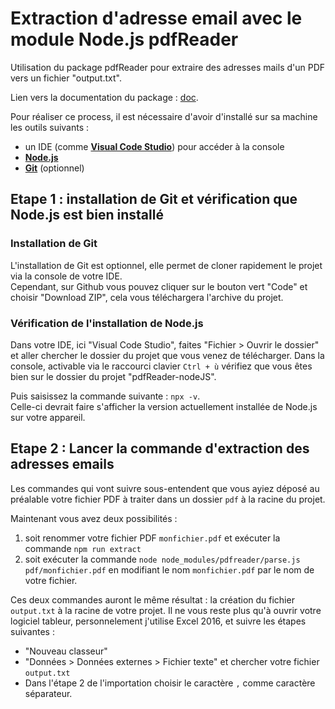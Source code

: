 # Extraction d'adresse email avec le module Node.js pdfReader
Utilisation du package pdfReader pour extraire des adresses mails d'un PDF vers un fichier "output.txt".

Lien vers la documentation du package : [doc](https://www.npmjs.com/package/pdfreader#installation-tests-and-cli-usage).  

Pour réaliser ce process, il est nécessaire d'avoir d'installé sur sa machine les outils suivants : 
* un IDE (comme [**Visual Code Studio**](https://code.visualstudio.com/download)) pour accéder à la console
* [**Node.js**](https://nodejs.org/en/download/)
* [**Git**](https://git-scm.com/downloads) (optionnel)

## Etape 1 : installation de Git et vérification que Node.js est bien installé
### Installation de Git
L'installation de Git est optionnel, elle permet de cloner rapidement le projet via la console de votre IDE.  
Cependant, sur Github vous pouvez cliquer sur le bouton vert "Code" et choisir "Download ZIP", cela vous téléchargera l'archive du projet.

### Vérification de l'installation de Node.js
Dans votre IDE, ici "Visual Code Studio", faites "Fichier > Ouvrir le dossier" et aller chercher le dossier du projet que vous venez de télécharger.
Dans la console, activable via le raccourci clavier `Ctrl + ù` vérifiez que vous êtes bien sur le dossier du projet "pdfReader-nodeJS".  

Puis saisissez la commande suivante : `npx -v`.  
Celle-ci devrait faire s'afficher la version actuellement installée de Node.js sur votre appareil.

## Etape 2 : Lancer la commande d'extraction des adresses emails
Les commandes qui vont suivre sous-entendent que vous ayiez déposé au préalable votre fichier PDF à traiter dans un dossier `pdf` à la racine du projet.

Maintenant vous avez deux possibilités :
1. soit renommer votre fichier PDF `monfichier.pdf` et exécuter la commande `npm run extract`
2. soit exécuter la commande `node node_modules/pdfreader/parse.js pdf/monfichier.pdf` en modifiant le nom `monfichier.pdf` par le nom de votre fichier. 

Ces deux commandes auront le même résultat : la création du fichier `output.txt` à la racine de votre projet.
Il ne vous reste plus qu'à ouvrir votre logiciel tableur, personnelement j'utilise Excel 2016, et suivre les étapes suivantes :
* "Nouveau classeur"
* "Données > Données externes > Fichier texte" et chercher votre fichier `output.txt`
* Dans l'étape 2 de l'importation choisir le caractère `,` comme caractère séparateur.

  